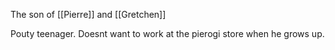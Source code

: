 The son of [[Pierre]] and [[Gretchen]]

Pouty teenager. Doesnt want to work at the pierogi store when he grows up.